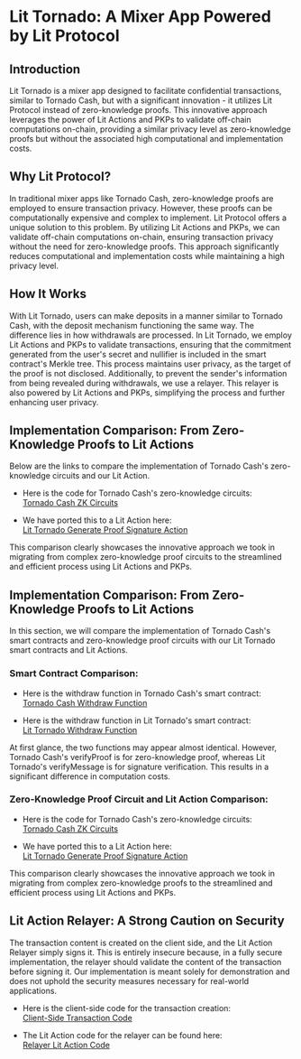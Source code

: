 # Lit Tornado: A Mixer App Powered by Lit Protocol

## Introduction
Lit Tornado is a mixer app designed to facilitate confidential transactions, similar to Tornado Cash, but with a significant innovation - it utilizes Lit Protocol instead of zero-knowledge proofs. This innovative approach leverages the power of Lit Actions and PKPs to validate off-chain computations on-chain, providing a similar privacy level as zero-knowledge proofs but without the associated high computational and implementation costs.

## Why Lit Protocol?
In traditional mixer apps like Tornado Cash, zero-knowledge proofs are employed to ensure transaction privacy. However, these proofs can be computationally expensive and complex to implement. Lit Protocol offers a unique solution to this problem. By utilizing Lit Actions and PKPs, we can validate off-chain computations on-chain, ensuring transaction privacy without the need for zero-knowledge proofs. This approach significantly reduces computational and implementation costs while maintaining a high privacy level.

## How It Works
With Lit Tornado, users can make deposits in a manner similar to Tornado Cash, with the deposit mechanism functioning the same way. The difference lies in how withdrawals are processed. In Lit Tornado, we employ Lit Actions and PKPs to validate transactions, ensuring that the commitment generated from the user's secret and nullifier is included in the smart contract's Merkle tree. This process maintains user privacy, as the target of the proof is not disclosed. Additionally, to prevent the sender's information from being revealed during withdrawals, we use a relayer. This relayer is also powered by Lit Actions and PKPs, simplifying the process and further enhancing user privacy.


## Implementation Comparison: From Zero-Knowledge Proofs to Lit Actions
Below are the links to compare the implementation of Tornado Cash's zero-knowledge circuits and our Lit Action.

- Here is the code for Tornado Cash's zero-knowledge circuits:  
[Tornado Cash ZK Circuits](https://github.com/tornadocash/tornado-core/tree/master/circuits)

- We have ported this to a Lit Action here:  
[Lit Tornado Generate Proof Signature Action](https://github.com/Hana-Network/lit-tornado/blob/main/lit/lit_actions/src/generateProofSignature.action.ts)

This comparison clearly showcases the innovative approach we took in migrating from complex zero-knowledge proof circuits to the streamlined and efficient process using Lit Actions and PKPs.


## Implementation Comparison: From Zero-Knowledge Proofs to Lit Actions
In this section, we will compare the implementation of Tornado Cash's smart contracts and zero-knowledge proof circuits with our Lit Tornado smart contracts and Lit Actions.

### Smart Contract Comparison:
- Here is the withdraw function in Tornado Cash's smart contract:  
[Tornado Cash Withdraw Function](https://github.com/tornadocash/tornado-core/blob/1ef6a263ac6a0e476d063fcb269a9df65a1bd56a/contracts/Tornado.sol#L76)

- Here is the withdraw function in Lit Tornado's smart contract:  
[Lit Tornado Withdraw Function](https://github.com/tornadocash/tornado-core/blob/1ef6a263ac6a0e476d063fcb269a9df65a1bd56a/contracts/Tornado.sol#L76)

At first glance, the two functions may appear almost identical. However, Tornado Cash's verifyProof is for zero-knowledge proof, whereas Lit Tornado's verifyMessage is for signature verification. This results in a significant difference in computation costs.

### Zero-Knowledge Proof Circuit and Lit Action Comparison:  
- Here is the code for Tornado Cash's zero-knowledge circuits:  
[Tornado Cash ZK Circuits](https://github.com/tornadocash/tornado-core/tree/master/circuits)

- We have ported this to a Lit Action here:  
[Lit Tornado Generate Proof Signature Action](https://github.com/Hana-Network/lit-tornado/blob/main/lit/lit_actions/src/generateProofSignature.action.ts)

This comparison clearly showcases the innovative approach we took in migrating from complex zero-knowledge proofs to the streamlined and efficient process using Lit Actions and PKPs.


## Lit Action Relayer: A Strong Caution on Security

The transaction content is created on the client side, and the Lit Action Relayer simply signs it. This is entirely insecure because, in a fully secure implementation, the relayer should validate the content of the transaction before signing it. Our implementation is meant solely for demonstration and does not uphold the security measures necessary for real-world applications.

- Here is the client-side code for the transaction creation:  
[Client-Side Transaction Code](https://github.com/Hana-Network/lit-tornado/blob/546ad9a8e1d7ee5985d42df61a3b0a5e2af21541/frontend/src/hooks/useWithdraw.ts#L149)

- The Lit Action code for the relayer can be found here:  
[Relayer Lit Action Code](https://github.com/Hana-Network/lit-tornado/blob/main/lit/lit_actions/src/relayer.action.ts)




